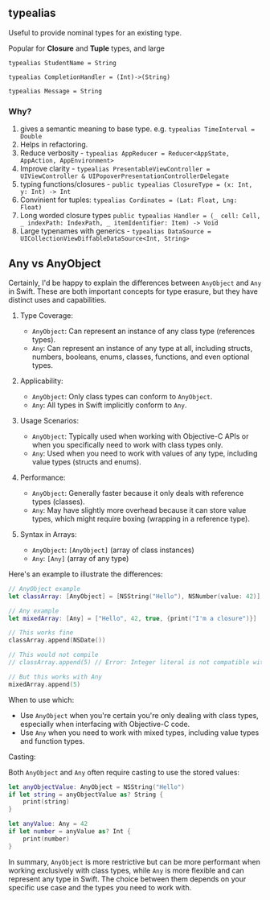 

## typealias

Useful to provide nominal types for an existing type. 

Popular for **Closure** and **Tuple** types, and large 

```
typealias StudentName = String

typealias CompletionHandler = (Int)->(String)

typealias Message = String
```



### Why?

1. gives a semantic meaning to base type. e.g. `typealias TimeInterval = Double`
2. Helps in refactoring.
3. Reduce verbosity - `typealias AppReducer = Reducer<AppState, AppAction, AppEnvironment> `
4. Improve clarity - `typealias PresentableViewController = UIViewController & UIPopoverPresentationControllerDelegate`
5. typing functions/closures - `public typealias ClosureType = (x: Int, y: Int) -> Int`
6. Convinient for tuples: `typealias Cordinates = (Lat: Float, Lng: Float)`
7. Long worded closure types `public typealias Handler = (_ cell: Cell, _ indexPath: IndexPath, _ itemIdentifier: Item) -> Void`
8. Large typenames with generics - `typealias DataSource = UICollectionViewDiffableDataSource<Int, String>`


## Any vs AnyObject

Certainly, I'd be happy to explain the differences between `AnyObject` and `Any` in Swift. These are both important concepts for type erasure, but they have distinct uses and capabilities.

1. Type Coverage:

   - `AnyObject`: Can represent an instance of any class type (references types).
   - `Any`: Can represent an instance of any type at all, including structs, numbers, booleans, enums, classes, functions, and even optional types.

2. Applicability:

   - `AnyObject`: Only class types can conform to `AnyObject`.
   - `Any`: All types in Swift implicitly conform to `Any`.

3. Usage Scenarios:

   - `AnyObject`: Typically used when working with Objective-C APIs or when you specifically need to work with class types only.
   - `Any`: Used when you need to work with values of any type, including value types (structs and enums).

4. Performance:

   - `AnyObject`: Generally faster because it only deals with reference types (classes).
   - `Any`: May have slightly more overhead because it can store value types, which might require boxing (wrapping in a reference type).

5. Syntax in Arrays:

   - `AnyObject`: `[AnyObject]` (array of class instances)
   - `Any`: `[Any]` (array of any type)

Here's an example to illustrate the differences:

```swift
// AnyObject example
let classArray: [AnyObject] = [NSString("Hello"), NSNumber(value: 42)]

// Any example
let mixedArray: [Any] = ["Hello", 42, true, {print("I'm a closure")}]

// This works fine
classArray.append(NSDate())

// This would not compile
// classArray.append(5) // Error: Integer literal is not compatible with expected argument type 'AnyObject'

// But this works with Any
mixedArray.append(5)
```

When to use which:

- Use `AnyObject` when you're certain you're only dealing with class types, especially when interfacing with Objective-C code.
- Use `Any` when you need to work with mixed types, including value types and function types.

Casting:

Both `AnyObject` and `Any` often require casting to use the stored values:

```swift
let anyObjectValue: AnyObject = NSString("Hello")
if let string = anyObjectValue as? String {
    print(string)
}

let anyValue: Any = 42
if let number = anyValue as? Int {
    print(number)
}
```

In summary, `AnyObject` is more restrictive but can be more performant when working exclusively with class types, while `Any` is more flexible and can represent any type in Swift. The choice between them depends on your specific use case and the types you need to work with.
